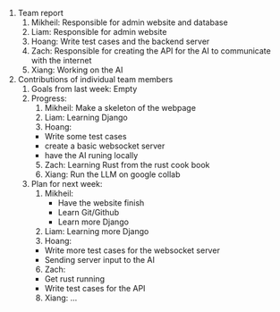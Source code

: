 1. Team report
    1. Mikheil: Responsible for admin website and database
    2. Liam: Responsible for admin website
    3. Hoang: Write test cases and the backend server
    4. Zach: Responsible for creating the API for the AI to communicate with the internet
    5. Xiang: Working on the AI
2. Contributions of individual team members
    1.  Goals from last week: Empty
    2.  Progress:
        1. Mikheil: Make a skeleton of the webpage
        2. Liam: Learning Django
        3. Hoang:
          - Write some test cases
          - create a basic websocket server
          - have the AI runing locally
        5. Zach: Learning Rust from the rust cook book
        6. Xiang: Run the LLM on google collab
    3. Plan for next week:
        1. Mikheil:
           - Have the website finish
           - Learn Git/Github
           - Learn more Django
        3. Liam: Learning more Django
        4. Hoang:
          - Write more test cases for the websocket server
          - Sending server input to the AI
        6. Zach:
          - Get rust running
          - Write test cases for the API
        8. Xiang: ...

